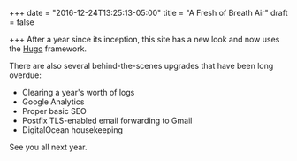 +++
date = "2016-12-24T13:25:13-05:00"
title = "A Fresh of Breath Air"
draft = false

+++
After a year since its inception, this site has a new look and now uses the <a href="https://gohugo.io/" target="_blank">Hugo</a> framework.  

There are also several behind-the-scenes upgrades that have been long overdue:

- Clearing a year's worth of logs
- Google Analytics
- Proper basic SEO
- Postfix TLS-enabled email forwarding to Gmail
- DigitalOcean housekeeping

See you all next year.
